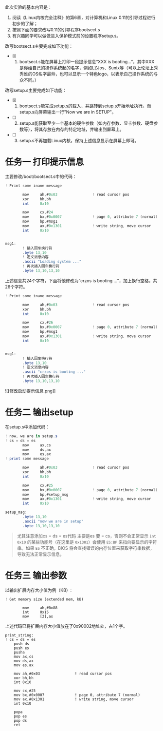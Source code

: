 此次实验的基本内容是：

1. 阅读《Linux内核完全注释》的第6章，对计算机和Linux 0.11的引导过程进行初步的了解；
2. 按照下面的要求改写0.11的引导程序bootsect.s
3. 有兴趣同学可以做做进入保护模式前的设置程序setup.s。

改写bootsect.s主要完成如下功能：

- [x] 1. bootsect.s能在屏幕上打印一段提示信息“XXX is booting...”，其中XXX是你给自己的操作系统起的名字，例如LZJos、Sunix等（可以上论坛上秀秀谁的OS名字最帅，也可以显示一个特色logo，以表示自己操作系统的与众不同。）

改写setup.s主要完成如下功能：

- [x] 1. bootsect.s能完成setup.s的载入，并跳转到setup.s开始地址执行。而setup.s向屏幕输出一行"Now we are in SETUP"。
- [ ] 2. setup.s能获取至少一个基本的硬件参数（如内存参数、显卡参数、硬盘参数等），将其存放在内存的特定地址，并输出到屏幕上。
- [ ] 3. setup.s不再加载Linux内核，保持上述信息显示在屏幕上即可。
# 任务一 打印提示信息
主要修改/boot/bootsect.s中的代码：
```as
! Print some inane message

        mov     ah,#0x03                ! read cursor pos
        xor     bh,bh
        int     0x10

        mov     cx,#24
        mov     bx,#0x0007              ! page 0, attribute 7 (normal)
        mov     bp,#msg1
        mov     ax,#0x1301              ! write string, move cursor
        int     0x10


msg1:
        ! 插入回车换行符
        .byte 13,10
        ! 定义消息内容
        .ascii "Loading system ..."
        ! 再次插入回车换行符
        .byte 13,10,13,10
```

上述信息共24个字符，下面将他修改为“crzos is booting ...”，加上换行空格，共26个字符。

```as
! Print some inane message

        mov     ah,#0x03                ! read cursor pos
        xor     bh,bh
        int     0x10

        mov     cx,#26
        mov     bx,#0x0007              ! page 0, attribute 7 (normal)
        mov     bp,#msg1
        mov     ax,#0x1301              ! write string, move cursor
        int     0x10


msg1:
        ! 插入回车换行符
        .byte 13,10
        ! 定义消息内容
        .ascii "crzos is booting ..."
        ! 再次插入回车换行符
        .byte 13,10,13,10
```
![[修改启动提示信息.png]]

# 任务二 输出setup
在setup.s中添加代码：
```as
! now, we are in setup.s
! cs = ds = es
        mov     ax,cs
        mov     ds,ax
        mov     es,ax
! print some message

        mov     ah,#0x03                ! read cursor pos
        xor     bh,bh
        int     0x10

        mov     cx,#25
        mov     bx,#0x0007              ! page 0, attribute 7 (normal)
        mov     bp,#setup_msg
        mov     ax,#0x1301              ! write string, move cursor
        int     0x10

setup_msg:
        .byte 13,10
        .ascii "now we are in setup"
        .byte 13,10,13,10
```

> 尤其注意添加cs = ds = es代码
> 主要是es 要 = cs，否则不会正常显示
> `int 0x10` 的某些功能号（在这里是 `0x1301`）会使用 `ES:BP` 来指向要显示的字符串。如果 `ES` 不正确，BIOS 将会查找错误的内存位置来获取字符串数据，导致无法正常显示信息。

# 任务三 输出参数
以输出扩展内存大小值为例（KB）:
```
! Get memory size (extended mem, kB)

        mov     ah,#0x88
        int     0x15
        mov     [2],ax
```
上述代码已将扩展内存大小值放在了0x90002地址处，占1个字。




```
print_string:
! cs = ds = es
	push ds
	push es
	pusha
	mov	ax,cs
	mov ds,ax
	mov	es,ax
	
	mov ah,#0x03                ! read cursor pos
	xor bh,bh
	int 0x10

	mov cx,#25
	mov bx,#0x0007              ! page 0, attribute 7 (normal)
	mov ax,#0x1301              ! write string, move cursor
	int 0x10

	popa
	pop es
	pop ds
	ret
```


